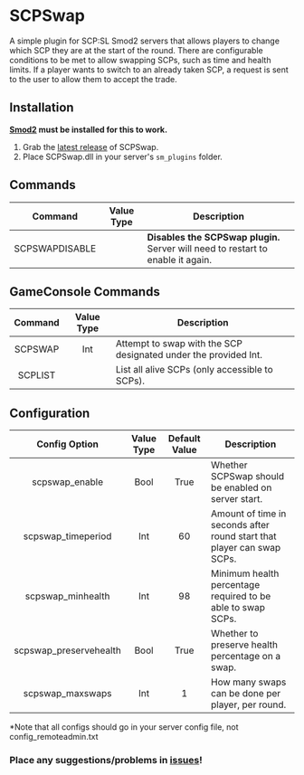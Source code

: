 # SCPSwap
A simple plugin for SCP:SL Smod2 servers that allows players to change which SCP they are at the start of the round. There are configurable conditions to be met to allow swapping SCPs, such as time and health limits. If a player wants to switch to an already taken SCP, a request is sent to the user to allow them to accept the trade.

## Installation
**[Smod2](https://github.com/Grover-c13/Smod2) must be installed for this to work.**

1. Grab the [latest release](https://github.com/NeonWizard/SCP-SCPSwap/releases/latest) of SCPSwap.
2. Place SCPSwap.dll in your server's `sm_plugins` folder.

## Commands
Command | Value Type | Description
:---: | :---: | ---
SCPSWAPDISABLE | | **Disables the SCPSwap plugin.** Server will need to restart to enable it again.

## GameConsole Commands
Command | Value Type | Description
:---: | :---: | ---
SCPSWAP | Int | Attempt to swap with the SCP designated under the provided Int.
SCPLIST | | List all alive SCPs (only accessible to SCPs).

## Configuration
Config Option | Value Type | Default Value | Description
:---: | :---: | :---: | ---
scpswap_enable | Bool | True | Whether SCPSwap should be enabled on server start.
scpswap_timeperiod | Int | 60 | Amount of time in seconds after round start that player can swap SCPs.
scpswap_minhealth | Int | 98 | Minimum health percentage required to be able to swap SCPs.
scpswap_preservehealth | Bool | True | Whether to preserve health percentage on a swap.
scpswap_maxswaps | Int | 1 | How many swaps can be done per player, per round.

*Note that all configs should go in your server config file, not config_remoteadmin.txt

### Place any suggestions/problems in [issues](https://github.com/NeonWizard/SCP-SCPSwap/issues)!
